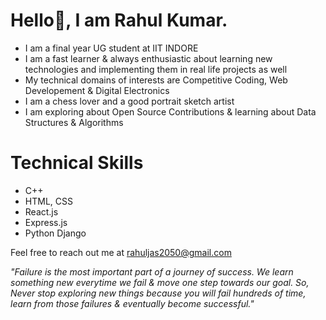 ﻿# Hello👋, I am Rahul Kumar.
- I am a final year UG student at IIT INDORE
- I am a fast learner & always enthusiastic about learning new technologies and implementing them in real life projects as well
- My technical domains of interests are Competitive Coding, Web Developement & Digital Electronics
- I am a chess lover and a good portrait sketch artist
- I am exploring about Open Source Contributions & learning about Data Structures & Algorithms

# Technical Skills
- C++
- HTML, CSS
- React.js
- Express.js
- Python Django

Feel free to reach out me at rahuljas2050@gmail.com

*"Failure is the most important part of a journey of success. We learn something new everytime we fail & move one step towards our goal. So, Never stop exploring new things because you will fail hundreds of time, learn from those failures & eventually become successful."*

